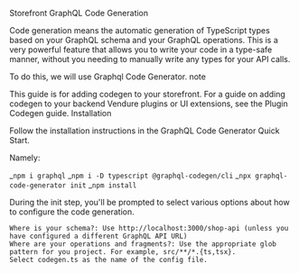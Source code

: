 Storefront GraphQL Code Generation

Code generation means the automatic generation of TypeScript types based on your GraphQL schema and your GraphQL operations. This is a very powerful feature that allows you to write your code in a type-safe manner, without you needing to manually write any types for your API calls.

To do this, we will use Graphql Code Generator.
note

This guide is for adding codegen to your storefront. For a guide on adding codegen to your backend Vendure plugins or UI extensions, see the Plugin Codegen guide.
Installation

Follow the installation instructions in the GraphQL Code Generator Quick Start.

Namely:

_`npm i graphql`
_`npm i -D typescript @graphql-codegen/cli`
_`npx graphql-code-generator init`
_`npm install `

During the init step, you'll be prompted to select various options about how to configure the code generation.

    Where is your schema?: Use http://localhost:3000/shop-api (unless you have configured a different GraphQL API URL)
    Where are your operations and fragments?: Use the appropriate glob pattern for you project. For example, src/**/*.{ts,tsx}.
    Select codegen.ts as the name of the config file.
